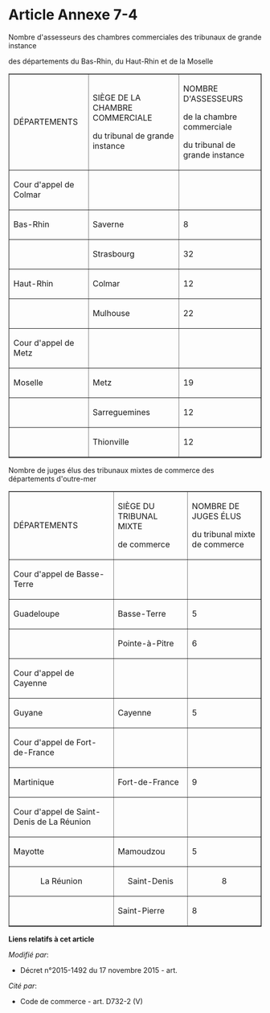 # Article Annexe 7-4

Nombre d'assesseurs des chambres commerciales des tribunaux de grande instance

des départements du Bas-Rhin, du Haut-Rhin et de la Moselle

<table width="740" align="center" cellpadding="0" border="1">
  <tbody>
    <tr>
      <td>

DÉPARTEMENTS

</td>
      <td>

SIÈGE DE LA CHAMBRE COMMERCIALE

du tribunal de grande instance

</td>
      <td>

NOMBRE D'ASSESSEURS

de la chambre commerciale

du tribunal de grande instance

</td>
    </tr>
    <tr>
      <td>

Cour d'appel de Colmar

</td>
      <td> </td>
      <td> </td>
    </tr>
    <tr>
      <td>

Bas-Rhin 

</td>
      <td>

Saverne

</td>
      <td>

8

</td>
    </tr>
    <tr>
      <td> </td>
      <td>

Strasbourg

</td>
      <td>

32

</td>
    </tr>
    <tr>
      <td>

Haut-Rhin 

</td>
      <td>

Colmar

</td>
      <td>

12

</td>
    </tr>
    <tr>
      <td> </td>
      <td>

Mulhouse

</td>
      <td>

22

</td>
    </tr>
    <tr>
      <td>

Cour d'appel de Metz

</td>
      <td> </td>
      <td> </td>
    </tr>
    <tr>
      <td>

Moselle 

</td>
      <td>

Metz

</td>
      <td>

19

</td>
    </tr>
    <tr>
      <td> </td>
      <td>

Sarreguemines

</td>
      <td>

12

</td>
    </tr>
    <tr>
      <td> </td>
      <td>

Thionville

</td>
      <td>

12

</td>
    </tr>
  </tbody>
</table>

Nombre de juges élus des tribunaux mixtes de commerce des départements d'outre-mer

<table border="1" align="center" cellpadding="0" width="740">
  <tbody>
    <tr>
      <td>

DÉPARTEMENTS

</td>
      <td>

SIÈGE DU TRIBUNAL MIXTE

de commerce

</td>
      <td>

NOMBRE DE JUGES ÉLUS

du tribunal mixte de commerce

</td>
    </tr>
    <tr>
      <td>

Cour d'appel de Basse-Terre

</td>
      <td> </td>
      <td> </td>
    </tr>
    <tr>
      <td>

Guadeloupe 

</td>
      <td>

Basse-Terre

</td>
      <td>

5

</td>
    </tr>
    <tr>
      <td> </td>
      <td>

Pointe-à-Pitre

</td>
      <td>

6

</td>
    </tr>
    <tr>
      <td>

Cour d'appel de Cayenne 

</td>
      <td> </td>
      <td> </td>
    </tr>
    <tr>
      <td>Guyane </td>
      <td>

Cayenne

</td>
      <td>

5

</td>
    </tr>
    <tr>
      <td>

Cour d'appel de Fort-de-France

</td>
      <td> </td>
      <td> </td>
    </tr>
    <tr>
      <td>

Martinique 

</td>
      <td>

Fort-de-France

</td>
      <td>

9

</td>
    </tr>
    <tr>
      <td>

Cour d'appel de Saint-Denis de La Réunion

</td>
      <td> </td>
      <td> </td>
    </tr>
    <tr>
      <td>

Mayotte

</td>
      <td>

Mamoudzou 

</td>
      <td>

5

</td>
    </tr>
    <tr>
      <td align="center">

La Réunion

</td>
      <td align="center">

Saint-Denis

</td>
      <td align="center">

8

</td>
    </tr>
    <tr>
      <td>

</td>
      <td>

Saint-Pierre

</td>
      <td>

8

</td>
    </tr>
  </tbody>
</table>

**Liens relatifs à cet article**

_Modifié par_:

  - Décret n°2015-1492 du 17 novembre 2015 - art.

_Cité par_:

  - Code de commerce - art. D732-2 (V)
